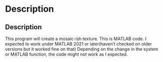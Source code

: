 # Description
## Description
  This program will create a mosaic-ish texture. 
This is MATLAB code. I expected to work under MATLAB 2021 or later(haven’t checked on older versions but it worked fine on that) Depending on the change in the system or MATLAB function, the code might not work as I expected.
